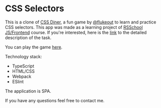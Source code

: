 # CSS Selectors

This is a clone of [CSS Diner](https://flukeout.github.io/), a fun game by [@flukeout](http://www.twitter.com/flukeout) to learn and practice CSS selectors. This app was made as a learning project of [RSSchool JS/Frontend](https://rs.school/js/) course. If you're interested, here is the [link](https://github.com/rolling-scopes-school/tasks/blob/master/tasks/rs-css.md) to the detailed description of the task.

You can play the game [here](). 

Technology stack:
- TypeScript
- HTML/CSS
- Webpack
- ESlint

The application is SPA.

If you have any questions feel free to contact me.